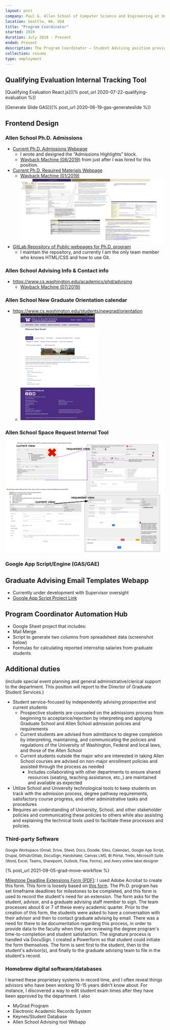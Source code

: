 ```yaml
---
layout: post
company: Paul G. Allen School of Computer Science and Engineering at University of Washington
location: Seattle, WA, USA
title: "Program Coordinator"
started: 2019
duration: July 2019 - Present
ended: Present
description: The Program Coordinator – Student Advising position provides general coordination and reception duties for the Allen School Graduate Advising Team.
collection: resume
type: employment
---
```


## Qualifying Evaluation Internal Tracking Tool
[Qualifying Evaluation React.js]({% post_url 2020-07-22-qualifying-evaluation %})

[Generate Slide GAS]({% post_url 2020-06-19-gas-generateslide %})

## Frontend Design
### Allen School Ph.D. Admissions
- [Current Ph.D. Admissions Webpage](https://www.cs.washington.edu/academics/phd/admissions)
  - I wrote and designed the “Admissions Highlights” block.
  - [Wayback Machine (08/2019)](https://web.archive.org/web/20190826223420/www.cs.washington.edu/academics/phd/admissions) from just after I was hired for this position.
- [Current Ph.D. Required Materials Webpage](https://www.cs.washington.edu/academics/phd/admissions/required-materials)
  - [Wayback Machine (01/2019)](https://web.archive.org/web/20190107083907/https:/www.cs.washington.edu/academics/phd/admissions/required-materials)
![Google Drawing of Graduate Program Admissions Process](/assets/images/admissions-mockup.svg)
- [GitLab Repository of Public webpages for Ph.D. program](https://gitlab.cs.washington.edu/ellean/phd-public)
  - I maintain the repository, and currently I am the only team member who knows HTML/CSS and how to use Git.
### Allen School Advising Info & Contact info
- https://www.cs.washington.edu/academics/phd/advising
  - [Wayback Machine (07/2019)](https://web.archive.org/web/20190702080054/https:/www.cs.washington.edu/academics/phd/advising)
### Allen School New Graduate Orientation calendar
- https://www.cs.washington.edu/students/newgrad/orientation
  - ![Wayback Machine didn’t crawl this site](/assets/images/orig-orientation.png)
### Allen School Space Request Internal Tool
![Google Drawing of Space Request Internal Tool Updates](/assets/images/space-request.svg)

### Google App Script/Engine (GAS/GAE)
## Graduate Advising Email Templates Webapp
- Currently under development with Supervisor oversight
- [Google App Script Project Link](https://script.google.com/d/1rP2x-6Y90S4CE0Vr7EgWua3p5i-bwGeLgv96hszF-p7rVfDxdJcjmF-F/edit?usp=sharing)

## Program Coordinator Automation Hub
-	Google Sheet project that includes:
  - Mail Merge
  -	Script to generate two columns from spreadsheet data (screenshot below)
  -	Formulas for calculating reported internship salaries from graduate students

## Additional duties
(include special event planning and general administrative/clerical support to the department. This position will report to the Director of Graduate Student Services.)

- Student service-focused by independently advising prospective and current students
  - Prospective students are counseled on the admissions process from beginning to acceptance/rejection by interpreting and applying Graduate School and Allen School admission policies and requirements
  - Current students are advised from admittance to degree completion by interpreting, maintaining, and communicating the policies and regulations of the University of Washington, Federal and local laws, and those of the Allen School
  - Current students outside the major who are interested in taking Allen School courses are advised on non-major enrollment policies and assisted through the process as needed
      - Includes collaborating with other departments to ensure shared resources (seating, teaching assistance, etc.,) are maintained and available as expected
- Utilize School and University technological tools to keep students on track with the admission process, degree pathway requirements, satisfactory course progress, and other administrative tasks and procedures
- Requires an understanding of University, School, and other stakeholder policies and communicating these policies to others while also assisting and explaining the technical tools used to facilitate these processes and policies.

### Third-party Software
<small>Google Workspace (Gmail, Drive, Sheet, Docs, Doodle, Sites, Calendar), Google App Script, Drupal, Github/Gitlab, DocuSign, Handshake, Canvas LMS, BI Portal, Trello, Microsoft Suite (Word, Excel, Teams, Sharepoint, Outlook, Flow, Forms), and Avery online label designer</small>

{% post_url 2021-09-05-grad-move-workflow %}

[Milestone Deadline Extensions Form (PDF)]("assets/samples/exam-deadline-extension-petition.pdf"): I used Adobe Acrobat to create this form. This form is loosely based on [this form](). The Ph.D. program has set timeframe deadlines for milestones to be completed, and this form is used to record the student's need for an extension. The form asks for the student, advisor, and a graduate advising staff member to sign. The team processes about 6 or 7 of these every academic quarter. Prior to the creation of this form, the students were asked to have a conversation with their advisor and then to contact graduate advising by email. There was a need for there to be documentation regarding this process, in order to provide data to the faculty when they are reviewing the degree program's time-to-completion and student satisfaction. The signature process is handled via DocuSign. I created a Powerform so that student could initiate the form themselves. The form is sent first to the student, then to the student's advisor(s), and finally to the graduate advising team to file in the student's record.

### Homebrew digital software/databases
I learned these proprietary systems in record time, and I often reveal things advisors who have been working 10-15 years didn't know about. For instance, I discovered a way to edit student exam times after they have been approved by the department. I also
- MyGrad Program
- Electronic Academic Records System
- Keynes/Student Database
- Allen School Advising tool Webapp
